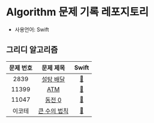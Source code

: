 # Algorithm 문제 기록 레포지토리
- 사용언어: Swift

## 그리디 알고리즘
| 문제 번호     | 문제 제목 | Swift   |
| :-------: | :---: | :------: |
| 2839   | [설탕 배달](https://www.acmicpc.net/problem/2839)  | [🔗](https://github.com/eung7/Algorithm/blob/master/%EA%B7%B8%EB%A6%AC%EB%94%94%EC%95%8C%EA%B3%A0%EB%A6%AC%EC%A6%98/2839.swift)   |
| 11399   | [ATM](https://www.acmicpc.net/problem/11399)  | [🔗](https://github.com/eung7/Algorithm/blob/master/%EA%B7%B8%EB%A6%AC%EB%94%94%EC%95%8C%EA%B3%A0%EB%A6%AC%EC%A6%98/11399.swift)   |
| 11047   | [동전 0](https://www.acmicpc.net/problem/11047)  | [🔗](https://github.com/eung7/Algorithm/blob/master/%EA%B7%B8%EB%A6%AC%EB%94%94%EC%95%8C%EA%B3%A0%EB%A6%AC%EC%A6%98/11047.swift)   |
| 이코테   | [큰 수의 법칙](https://velog.io/@ny_/Algorithm%EC%9D%B4%EC%BD%94%ED%85%8C-%EA%B7%B8%EB%A6%AC%EB%94%94-%ED%81%B0-%EC%88%98%EC%9D%98-%EB%B2%95%EC%B9%99)  | [🔗](https://github.com/eung7/Algorithm/blob/master/%EA%B7%B8%EB%A6%AC%EB%94%94%EC%95%8C%EA%B3%A0%EB%A6%AC%EC%A6%98/%ED%81%B0%20%EC%88%98%EC%9D%98%20%EB%B2%95%EC%B9%99.swift)   |

